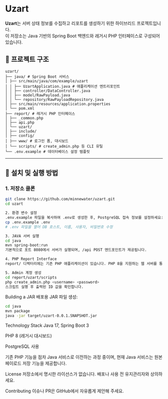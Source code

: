 # Uzart

**Uzart**는 서버 상태 정보를 수집하고 리포트를 생성하기 위한 하이브리드 프로젝트입니다.  
이 저장소는 Java 기반의 Spring Boot 백엔드와 레거시 PHP 인터페이스로 구성되어 있습니다.

## 📁 프로젝트 구조
```
uzart/
├── java/ # Spring Boot 서비스
│ ├── src/main/java/com/example/uzart
│ │ ├── UzartApplication.java # 애플리케이션 엔트리포인트
│ │ ├── controller/DataController.java
│ │ ├── model/RawPayload.java
│ │ └── repository/RawPayloadRepository.java
│ ├── src/main/resources/application.properties
│ └── pom.xml
├── report/ # 레거시 PHP 인터페이스
│ ├── _common.php
│ ├── api.php
│ └── uzart/
│ ├── include/
│ ├── config/
│ ├── www/ # 로그인 폼, 대시보드
│ └── scripts/ # create_admin.php 등 CLI 유틸
└── .env.example # 데이터베이스 설정 템플릿
```

---

## 🚀 설치 및 실행 방법

### 1. 저장소 클론

```bash
git clone https://github.com/minnewater/uzart.git
cd uzart

2. 환경 변수 설정
.env.example 파일을 복사하여 .env로 생성한 후, PostgreSQL 접속 정보를 설정하세요:
cp .env.example .env
# .env 파일을 열어 DB 호스트, 이름, 사용자, 비밀번호 수정

3. JAVA 서버 실행
cd java
mvn spring-boot:run
기본적으로 포트 8080에서 서버가 실행되며, /api POST 엔드포인트가 제공됩니다.

4. PHP Report Interface
report/ 디렉터리에는 기존 PHP 애플리케이션이 있습니다. PHP 8을 지원하는 웹 서버를 통해 report/uzart를 문서 루트로 설정하면 사용할 수 있습니다.

5. Admin 계정 생성
cd report/uzart/scripts
php create_admin.php <username> <password>
스크립트 실행 후 출력된 ID 값을 확인합니다.
```

Building a JAR
배포용 JAR 파일 생성:
```bash
cd java
mvn package
java -jar target/uzart-0.0.1.SNAPSHOT.jar
```

Technology Stack
Java 17, Spring Boot 3

PHP 8 (레거시 대시보드)

PostgreSQL 사용

기존 PHP 기능을 점차 Java 서비스로 이전하는 과정 중이며, 현재 Java 서비스는 원본 페이로드 저장 기능을 제공합니다.

License
저장소에서 명시한 라이선스가 없습니다. 배포나 사용 전 유지관리자와 상의하세요.

Contributing
이슈나 PR은 GitHub에서 자유롭게 제안해 주세요.
